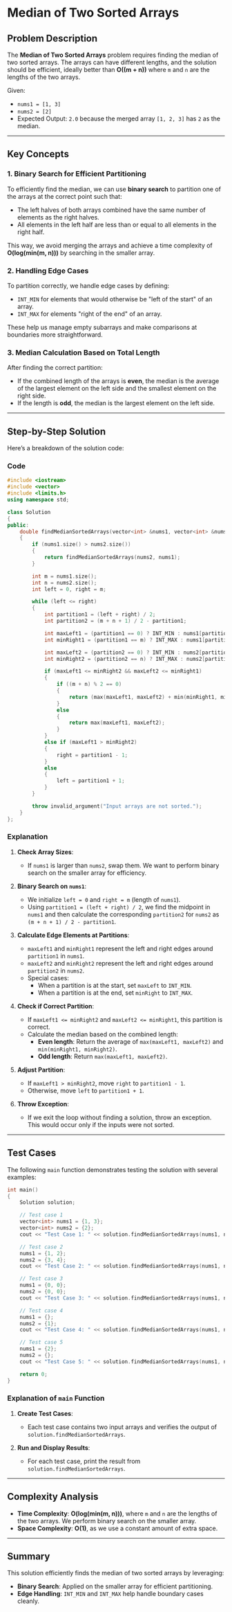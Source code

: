 # Median of Two Sorted Arrays

## Problem Description

The **Median of Two Sorted Arrays** problem requires finding the median of two sorted arrays. The arrays can have different lengths, and the solution should be efficient, ideally better than **O((m + n))** where `m` and `n` are the lengths of the two arrays.

Given:

- `nums1 = [1, 3]`
- `nums2 = [2]`
- Expected Output: `2.0` because the merged array `[1, 2, 3]` has `2` as the median.

---

## Key Concepts

### 1. **Binary Search for Efficient Partitioning**

To efficiently find the median, we can use **binary search** to partition one of the arrays at the correct point such that:

- The left halves of both arrays combined have the same number of elements as the right halves.
- All elements in the left half are less than or equal to all elements in the right half.

This way, we avoid merging the arrays and achieve a time complexity of **O(log(min(m, n)))** by searching in the smaller array.

### 2. **Handling Edge Cases**

To partition correctly, we handle edge cases by defining:

- `INT_MIN` for elements that would otherwise be "left of the start" of an array.
- `INT_MAX` for elements "right of the end" of an array.

These help us manage empty subarrays and make comparisons at boundaries more straightforward.

### 3. **Median Calculation Based on Total Length**

After finding the correct partition:

- If the combined length of the arrays is **even**, the median is the average of the largest element on the left side and the smallest element on the right side.
- If the length is **odd**, the median is the largest element on the left side.

---

## Step-by-Step Solution

Here’s a breakdown of the solution code:

### Code

```cpp
#include <iostream>
#include <vector>
#include <limits.h>
using namespace std;

class Solution
{
public:
    double findMedianSortedArrays(vector<int> &nums1, vector<int> &nums2)
    {
        if (nums1.size() > nums2.size())
        {
            return findMedianSortedArrays(nums2, nums1);
        }

        int m = nums1.size();
        int n = nums2.size();
        int left = 0, right = m;

        while (left <= right)
        {
            int partition1 = (left + right) / 2;
            int partition2 = (m + n + 1) / 2 - partition1;

            int maxLeft1 = (partition1 == 0) ? INT_MIN : nums1[partition1 - 1];
            int minRight1 = (partition1 == m) ? INT_MAX : nums1[partition1];

            int maxLeft2 = (partition2 == 0) ? INT_MIN : nums2[partition2 - 1];
            int minRight2 = (partition2 == n) ? INT_MAX : nums2[partition2];

            if (maxLeft1 <= minRight2 && maxLeft2 <= minRight1)
            {
                if ((m + n) % 2 == 0)
                {
                    return (max(maxLeft1, maxLeft2) + min(minRight1, minRight2)) / 2.0;
                }
                else
                {
                    return max(maxLeft1, maxLeft2);
                }
            }
            else if (maxLeft1 > minRight2)
            {
                right = partition1 - 1;
            }
            else
            {
                left = partition1 + 1;
            }
        }

        throw invalid_argument("Input arrays are not sorted.");
    }
};
```

### Explanation

1. **Check Array Sizes**:

   - If `nums1` is larger than `nums2`, swap them. We want to perform binary search on the smaller array for efficiency.

2. **Binary Search on `nums1`**:
   - We initialize `left = 0` and `right = m` (length of `nums1`).
   - Using `partition1 = (left + right) / 2`, we find the midpoint in `nums1` and then calculate the corresponding `partition2` for `nums2` as `(m + n + 1) / 2 - partition1`.
3. **Calculate Edge Elements at Partitions**:

   - `maxLeft1` and `minRight1` represent the left and right edges around `partition1` in `nums1`.
   - `maxLeft2` and `minRight2` represent the left and right edges around `partition2` in `nums2`.
   - Special cases:
     - When a partition is at the start, set `maxLeft` to `INT_MIN`.
     - When a partition is at the end, set `minRight` to `INT_MAX`.

4. **Check if Correct Partition**:

   - If `maxLeft1 <= minRight2` and `maxLeft2 <= minRight1`, this partition is correct.
   - Calculate the median based on the combined length:
     - **Even length**: Return the average of `max(maxLeft1, maxLeft2)` and `min(minRight1, minRight2)`.
     - **Odd length**: Return `max(maxLeft1, maxLeft2)`.

5. **Adjust Partition**:

   - If `maxLeft1 > minRight2`, move `right` to `partition1 - 1`.
   - Otherwise, move `left` to `partition1 + 1`.

6. **Throw Exception**:
   - If we exit the loop without finding a solution, throw an exception. This would occur only if the inputs were not sorted.

---

## Test Cases

The following `main` function demonstrates testing the solution with several examples:

```cpp
int main()
{
    Solution solution;

    // Test case 1
    vector<int> nums1 = {1, 3};
    vector<int> nums2 = {2};
    cout << "Test Case 1: " << solution.findMedianSortedArrays(nums1, nums2) << endl;

    // Test case 2
    nums1 = {1, 2};
    nums2 = {3, 4};
    cout << "Test Case 2: " << solution.findMedianSortedArrays(nums1, nums2) << endl;

    // Test case 3
    nums1 = {0, 0};
    nums2 = {0, 0};
    cout << "Test Case 3: " << solution.findMedianSortedArrays(nums1, nums2) << endl;

    // Test case 4
    nums1 = {};
    nums2 = {1};
    cout << "Test Case 4: " << solution.findMedianSortedArrays(nums1, nums2) << endl;

    // Test case 5
    nums1 = {2};
    nums2 = {};
    cout << "Test Case 5: " << solution.findMedianSortedArrays(nums1, nums2) << endl;

    return 0;
}
```

### Explanation of `main` Function

1. **Create Test Cases**:

   - Each test case contains two input arrays and verifies the output of `solution.findMedianSortedArrays`.

2. **Run and Display Results**:
   - For each test case, print the result from `solution.findMedianSortedArrays`.

---

## Complexity Analysis

- **Time Complexity**: **O(log(min(m, n)))**, where `m` and `n` are the lengths of the two arrays. We perform binary search on the smaller array.
- **Space Complexity**: **O(1)**, as we use a constant amount of extra space.

---

## Summary

This solution efficiently finds the median of two sorted arrays by leveraging:

- **Binary Search**: Applied on the smaller array for efficient partitioning.
- **Edge Handling**: `INT_MIN` and `INT_MAX` help handle boundary cases cleanly.
